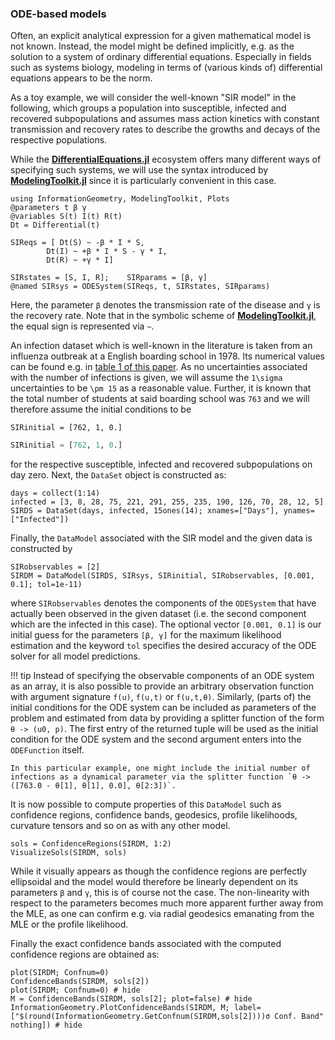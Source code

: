 
### ODE-based models

Often, an explicit analytical expression for a given mathematical model is not known. Instead, the model might be defined implicitly, e.g. as the solution to a system of ordinary differential equations. Especially in fields such as systems biology, modeling in terms of (various kinds of) differential equations appears to be the norm.

As a toy example, we will consider the well-known "SIR model" in the following, which groups a population into susceptible, infected and recovered subpopulations and assumes mass action kinetics with constant transmission and recovery rates to describe the growths and decays of the respective populations.

While the [**DifferentialEquations.jl**](https://github.com/SciML/DifferentialEquations.jl) ecosystem offers many different ways of specifying such systems, we will use the syntax introduced by [**ModelingToolkit.jl**](https://github.com/SciML/ModelingToolkit.jl) since it is particularly convenient in this case.
```@example ODE
using InformationGeometry, ModelingToolkit, Plots
@parameters t β γ
@variables S(t) I(t) R(t)
Dt = Differential(t)

SIReqs = [ Dt(S) ~ -β * I * S,
        Dt(I) ~ +β * I * S - γ * I,
        Dt(R) ~ +γ * I]

SIRstates = [S, I, R];    SIRparams = [β, γ]
@named SIRsys = ODESystem(SIReqs, t, SIRstates, SIRparams)
```
Here, the parameter `β` denotes the transmission rate of the disease and `γ` is the recovery rate. Note that in the symbolic scheme of [**ModelingToolkit.jl**](https://github.com/SciML/ModelingToolkit.jl), the equal sign is represented via `~`.

An infection dataset which is well-known in the literature is taken from an influenza outbreak at a English boarding school in 1978. Its numerical values can be found e.g. in [table 1 of this paper](https://www.researchgate.net/publication/336701551_On_parameter_estimation_approaches_for_predicting_disease_transmission_through_optimization_deep_learning_and_statistical_inference_methods). As no uncertainties associated with the number of infections is given, we will assume the ``1\sigma`` uncertainties to be ``\pm 15`` as a reasonable value. Further, it is known that the total number of students at said boarding school was ``763`` and we will therefore assume the initial conditions to be
```@setup ODE
SIRinitial = [762, 1, 0.]
```
```julia
SIRinitial = [762, 1, 0.]
```
for the respective susceptible, infected and recovered subpopulations on day zero. Next, the `DataSet` object is constructed as:
```@example ODE
days = collect(1:14)
infected = [3, 8, 28, 75, 221, 291, 255, 235, 190, 126, 70, 28, 12, 5]
SIRDS = DataSet(days, infected, 15ones(14); xnames=["Days"], ynames=["Infected"])
```

Finally, the `DataModel` associated with the SIR model and the given data is constructed by
```@example ODE
SIRobservables = [2]
SIRDM = DataModel(SIRDS, SIRsys, SIRinitial, SIRobservables, [0.001, 0.1]; tol=1e-11)
```
where `SIRobservables` denotes the components of the `ODESystem` that have actually been observed in the given dataset (i.e. the second component which are the infected in this case). The optional vector `[0.001, 0.1]` is our initial guess for the parameters `[β, γ]` for the maximum likelihood estimation and the keyword `tol` specifies the desired accuracy of the ODE solver for all model predictions.

!!! tip
    Instead of specifying the observable components of an ODE system as an array, it is also possible to provide an arbitrary observation function with argument signature `f(u)`, `f(u,t)` or `f(u,t,θ)`.
    Similarly, (parts of) the initial conditions for the ODE system can be included as parameters of the problem and estimated from data by providing a splitter function of the form `θ -> (u0, p)`. The first entry of the returned tuple will be used as the initial condition for the ODE system and the second argument enters into the `ODEFunction` itself.

    In this particular example, one might include the initial number of infections as a dynamical parameter via the splitter function `θ -> ([763.0 - θ[1], θ[1], 0.0], θ[2:3])`.


It is now possible to compute properties of this `DataModel` such as confidence regions, confidence bands, geodesics, profile likelihoods, curvature tensors and so on as with any other model.
```@example ODE
sols = ConfidenceRegions(SIRDM, 1:2)
VisualizeSols(SIRDM, sols)
```

While it visually appears as though the confidence regions are perfectly ellipsoidal and the model would therefore be linearly dependent on its parameters `β` and `γ`, this is of course not the case. The non-linearity with respect to the parameters becomes much more apparent further away from the MLE, as one can confirm e.g. via radial geodesics emanating from the MLE or the profile likelihood.

Finally the exact confidence bands associated with the computed confidence regions are obtained as:
```@example ODE
plot(SIRDM; Confnum=0)
ConfidenceBands(SIRDM, sols[2])
plot(SIRDM; Confnum=0) # hide
M = ConfidenceBands(SIRDM, sols[2]; plot=false) # hide
InformationGeometry.PlotConfidenceBands(SIRDM, M; label=["$(round(InformationGeometry.GetConfnum(SIRDM,sols[2])))σ Conf. Band" nothing]) # hide
```